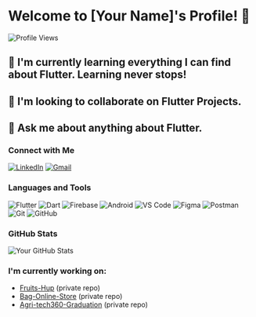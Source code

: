 # Welcome to [Your Name]'s Profile! 👋

![Profile Views](https://komarev.com/ghpvc/?username=yourusername&color=blue)

## 🌱 I'm currently learning everything I can find about Flutter. Learning never stops!
## 💃 I'm looking to collaborate on Flutter Projects.
## 💬 Ask me about anything about Flutter.

### Connect with Me
[![LinkedIn](https://img.shields.io/badge/-LinkedIn-blue)](https://www.linkedin.com/in/yourprofile)
[![Gmail](https://img.shields.io/badge/-Gmail-red)](mailto:yourmail@gmail.com)

### Languages and Tools
![Flutter](https://img.shields.io/badge/Flutter-blue?logo=flutter)
![Dart](https://img.shields.io/badge/Dart-0175C2?logo=dart)
![Firebase](https://img.shields.io/badge/Firebase-ffca28?logo=firebase)
![Android](https://img.shields.io/badge/Android-3DDC84?logo=android)
![VS Code](https://img.shields.io/badge/VS%20Code-0078d7?logo=visual-studio-code)
![Figma](https://img.shields.io/badge/Figma-1ABC9C?logo=figma)
![Postman](https://img.shields.io/badge/Postman-FF6C37?logo=postman)
![Git](https://img.shields.io/badge/Git-F05032?logo=git)
![GitHub](https://img.shields.io/badge/GitHub-181717?logo=github)

### GitHub Stats
![Your GitHub Stats](https://github-readme-stats.vercel.app/api?username=yourusername&show_icons=true&theme=radical)

### I'm currently working on:
- [Fruits-Hup](https://github.com/yourusername/Fruits-Hup) (private repo)
- [Bag-Online-Store](https://github.com/yourusername/Bag-Online-Store) (private repo)
- [Agri-tech360-Graduation](https://github.com/yourusername/Agri-tech360-Graduation) (private repo)

